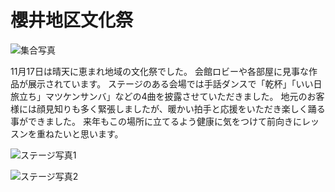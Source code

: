 # 櫻井地区文化祭

![集合写真](https://storage.googleapis.com/smile-blog/2024-11-20/C717FDF5-DEE0-4424-BD77-1416DFF48644.jpg)

11月17日は晴天に恵まれ地域の文化祭でした。
会館ロビーや各部屋に見事な作品が展示されています。
ステージのある会場では手話ダンスで「乾杯」「いい日旅立ち」マツケンサンバ」などの4曲を披露させていただきました。
地元のお客様には顔見知りも多く緊張しましたが、暖かい拍手と応援をいただき楽しく踊る事ができました。
来年もこの場所に立てるよう健康に気をつけて前向きにレッスンを重ねたいと思います。

![ステージ写真1](https://storage.googleapis.com/smile-blog/2024-11-20/S__125976579.jpg)

![ステージ写真2](https://storage.googleapis.com/smile-blog/2024-11-20/22062A1E-F385-464A-8345-993AF45F5893.jpg)
